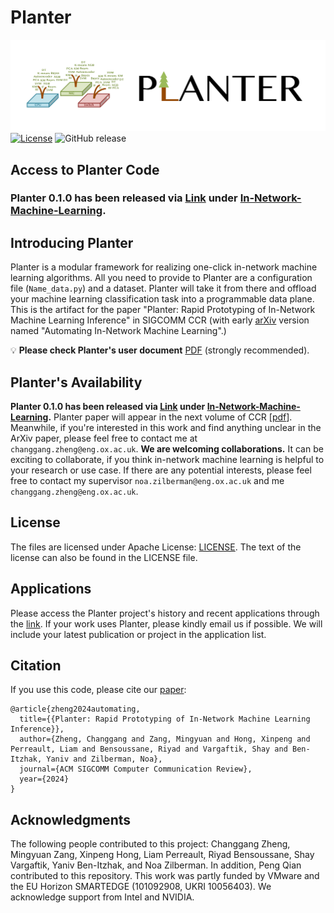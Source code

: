 # Planter
![Planter Logo](src/images/logo.png)
[![License](https://img.shields.io/badge/License-Apache%202.0-blue.svg)](https://opensource.org/licenses/Apache-2.0)
![GitHub release](https://img.shields.io/badge/release%20tag-v0.1.0-orange)

## Access to Planter Code

### Planter 0.1.0 has been released via [Link](https://github.com/In-Network-Machine-Learning/Planter) under [In-Network-Machine-Learning](https://github.com/In-Network-Machine-Learning).

## Introducing Planter
Planter is a modular framework for realizing one-click in-network machine learning algorithms. All you need to provide to Planter are a configuration file (```Name_data.py```) and a dataset. Planter will take it from there and offload your machine learning classification task into a programmable data plane. This is the artifact for the paper "Planter: Rapid Prototyping of In-Network Machine Learning Inference" in SIGCOMM CCR (with early [arXiv](https://arxiv.org/pdf/2205.08824.pdf) version named "Automating In-Network Machine Learning".) 

💡 **Please check Planter's user document** [PDF](./Docs/Planter_User_Document_v0.0.1.pdf) (strongly recommended). 

## Planter's Availability

**Planter 0.1.0 has been released via [Link](https://github.com/In-Network-Machine-Learning/Planter) under [In-Network-Machine-Learning](https://github.com/In-Network-Machine-Learning).** Planter paper will appear in the next volume of CCR [[pdf](https://eng.ox.ac.uk/media/zetja3ek/zheng24planter.pdf)]. Meanwhile, if you're interested in this work and find anything unclear in the ArXiv paper, please feel free to contact me at ```changgang.zheng@eng.ox.ac.uk```. **We are welcoming collaborations.** It can be exciting to collaborate, if you think in-network machine learning is helpful to your research or use case. If there are any potential interests, please feel free to contact my supervisor ```noa.zilberman@eng.ox.ac.uk``` and me ```changgang.zheng@eng.ox.ac.uk```.

## License

The files are licensed under Apache License: [LICENSE](./LICENSE). The text of the license can also be found in the LICENSE file.

## Applications
Please access the Planter project's history and recent applications through the [link](./Docs/Projects.md). If your work uses Planter, please kindly email us if possible. We will include your latest publication or project in the application list.

## Citation
If you use this code, please cite our [paper](https://eng.ox.ac.uk/media/zetja3ek/zheng24planter.pdf):

```
@article{zheng2024automating,
  title={{Planter: Rapid Prototyping of In-Network Machine Learning Inference}},
  author={Zheng, Changgang and Zang, Mingyuan and Hong, Xinpeng and Perreault, Liam and Bensoussane, Riyad and Vargaftik, Shay and Ben-Itzhak, Yaniv and Zilberman, Noa},
  journal={ACM SIGCOMM Computer Communication Review},
  year={2024}
}
```


## Acknowledgments

The following people contributed to this project: Changgang Zheng, Mingyuan Zang, Xinpeng Hong, Liam Perreault, Riyad Bensoussane, Shay Vargaftik, Yaniv Ben-Itzhak, and Noa Zilberman. In addition, Peng Qian contributed to this repository. This work was partly funded by VMware and the EU Horizon SMARTEDGE (101092908, UKRI 10056403). We acknowledge support from Intel and NVIDIA. 

